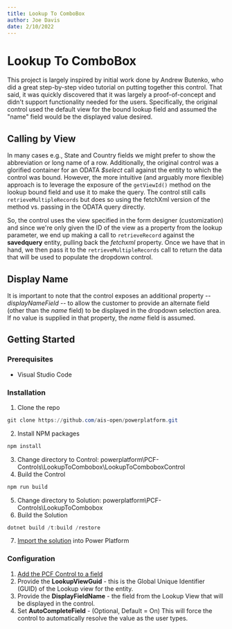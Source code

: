```yaml
---
title: Lookup To ComboBox
author: Joe Davis
date: 2/10/2022
---
```


# Lookup To ComboBox

This project is largely inspired by initial work done by Andrew Butenko, who did a great step-by-step video tutorial on putting together this control.  That said, it was quickly discovered that it was largely a proof-of-concept and didn't support functionality needed for the users.  Specifically, the original control used the default view for the bound lookup field and assumed the "name" field would be the displayed value desired.  

## Calling by View

In many cases e.g., State and Country fields we might prefer to show the abbreviation or long name of a row.  Additionally, the original control was a glorified container for an ODATA *$select* call against the entity to which the control was bound.  However, the more intuitive (and arguably more flexible) approach is to leverage the exposure of the `getViewId()` method on the lookup bound field and use it to make the query.  The control still calls `retrieveMultipleRecords` but does so using the fetchXml version of the method vs. passing in the ODATA query directly.

So, the control uses the view specified in the form designer (customization) and since we're only given the ID of the view as a property from the lookup parameter, we end up making a call to `retrieveRecord` against the **savedquery** entity, pulling back the *fetchxml* property.  Once we have that in hand, we then pass it to the `retrieveMultipleRecords` call to return the data that will be used to populate the dropdown control.

## Display Name

It is important to note that the control exposes an additional property -- *displayNameField* -- to allow the customer to provide an alternate field (other than the *name* field) to be displayed in the dropdown selection area.  If no value is supplied in that property, the *name* field is assumed.

## Getting Started

### Prerequisites

- Visual Studio Code

### Installation

1. Clone the repo

```powershell
git clone https://github.com/ais-open/powerplatform.git
```

2. Install NPM packages

```powershell
npm install
```

3. Change directory to Control: powerplatform\PCF-Controls\LookupToCombobox\LookupToComboboxControl
4. Build the Control

```powershell
npm run build
```

5. Change directory to Solution: powerplatform\PCF-Controls\LookupToCombobox
6. Build the Solution

```powershell
dotnet build /t:build /restore  
```

7. [Import the solution](https://learn.microsoft.com/en-us/power-apps/maker/data-platform/import-update-export-solutions) into Power Platform

### Configuration

1. [Add the PCF Control to a field](https://learn.microsoft.com/en-us/power-apps/developer/component-framework/add-custom-controls-to-a-field-or-entity)
1. Provide the **LookupViewGuid** - this  is the Global Unique Identifier (GUID) of the Lookup view for the entity.
1. Provide the **DisplayFieldName** - the field from the Lookup View that will be displayed in the control.
1. Set **AutoCompleteField** - (Optional, Default = On) This will force the control to automatically resolve the value as the user types.
